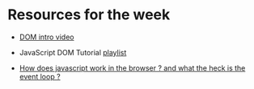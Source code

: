 # Resources for the week

- [DOM intro video](https://www.youtube.com/watch?v=wiozYyXQEVk&ab_channel=DevEd)

- JavaScript DOM Tutorial [playlist](https://www.youtube.com/watch?v=FIORjGvT0kk&list=PL4cUxeGkcC9gfoKa5la9dsdCNpuey2s-V)

- [How does javascript work in the browser ? and what the heck is the event loop ?](https://www.youtube.com/watch?v=8aGhZQkoFbQ&t=27s&ab_channel=JSConf)

<!-- Feel free to send us links to add here  -->
